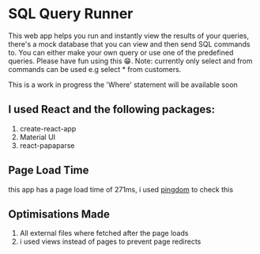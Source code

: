 # SQL Query Runner

This web app helps you run and instantly view the results of your queries, there's a mock database that you can view
and then send SQL commands to. You can either make your own query or use one of the predefined
queries. Please have fun using this 😁.
Note: currently only select and from commands can be used e.g select \* from customers.

This is a work in progress the 'Where' statement will be available soon

## I used **React** and the following packages:

1. create-react-app
2. Material UI
3. react-papaparse

## Page Load Time

this app has a page load time of 271ms, i used [pingdom](https://tools.pingdom.com/#604414dd70400000) to check this

## Optimisations Made

1.  All external files where fetched after the page loads
2.  i used views instead of pages to prevent page redirects
